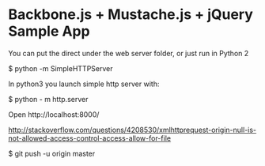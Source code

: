 # Backbone.js + Mustache.js + jQuery Sample App


You can put the direct under the web server folder, or just run in Python 2

$ python -m SimpleHTTPServer

In python3 you launch simple http server with:

$ python - m http.server


Open http://localhost:8000/

http://stackoverflow.com/questions/4208530/xmlhttprequest-origin-null-is-not-allowed-access-control-access-allow-for-file

$ git push -u origin master